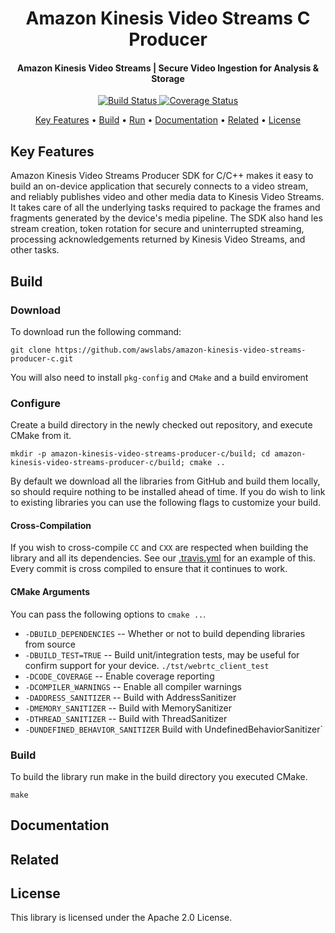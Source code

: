 <h1 align="center">
  Amazon Kinesis Video Streams C Producer
  <br>
</h1>


<h4 align="center"> Amazon Kinesis Video Streams | Secure Video Ingestion for Analysis &amp; Storage </h4>

<p align="center">
  <a href="https://travis-ci.org/awslabs/amazon-kinesis-video-streams-producer-c"> <img src="https://travis-ci.org/awslabs/amazon-kinesis-video-streams-producer-c.svg?branch=master" alt="Build Status"> </a>
  <a href="https://codecov.io/gh/awslabs/amazon-kinesis-video-streams-producer-c"> <img src="https://codecov.io/gh/awslabs/amazon-kinesis-video-streams-producer-c/branch/master/graph/badge.svg" alt="Coverage Status"> </a>
</p>

<p align="center">
  <a href="#key-features">Key Features</a> •
  <a href="#build">Build</a> •
  <a href="#run">Run</a> •
  <a href="#documentation">Documentation</a> •
  <a href="#related">Related</a> •
  <a href="#license">License</a>
</p>

## Key Features
Amazon Kinesis Video Streams Producer SDK for C/C++ makes it easy to build an on-device application that securely connects to a video stream, and reliably publishes video and other media data to Kinesis Video Streams. It takes care of all the underlying tasks required to package the frames and fragments generated by the device's media pipeline. The SDK also hand
les stream creation, token rotation for secure and uninterrupted streaming, processing acknowledgements returned by Kinesis Video Streams, and other tasks.

## Build
### Download
To download run the following command:

`git clone https://github.com/awslabs/amazon-kinesis-video-streams-producer-c.git`

You will also need to install `pkg-config` and `CMake` and a build enviroment

### Configure
Create a build directory in the newly checked out repository, and execute CMake from it.

`mkdir -p amazon-kinesis-video-streams-producer-c/build; cd amazon-kinesis-video-streams-producer-c/build; cmake .. `

By default we download all the libraries from GitHub and build them locally, so should require nothing to be installed ahead of time.
If you do wish to link to existing libraries you can use the following flags to customize your build.

#### Cross-Compilation

If you wish to cross-compile `CC` and `CXX` are respected when building the library and all its dependencies. See our [.travis.yml](.travis.yml) for an example of this. Every commit is cross compiled to ensure that it continues to work.


#### CMake Arguments
You can pass the following options to `cmake ..`.

* `-DBUILD_DEPENDENCIES` -- Whether or not to build depending libraries from source
* `-DBUILD_TEST=TRUE` -- Build unit/integration tests, may be useful for confirm support for your device. `./tst/webrtc_client_test`
* `-DCODE_COVERAGE` --  Enable coverage reporting
* `-DCOMPILER_WARNINGS` -- Enable all compiler warnings
* `-DADDRESS_SANITIZER` -- Build with AddressSanitizer
* `-DMEMORY_SANITIZER` --  Build with MemorySanitizer
* `-DTHREAD_SANITIZER` -- Build with ThreadSanitizer
* `-DUNDEFINED_BEHAVIOR_SANITIZER` Build with UndefinedBehaviorSanitizer`

### Build
To build the library run make in the build directory you executed CMake.

`make`

## Documentation

## Related

## License

This library is licensed under the Apache 2.0 License.
